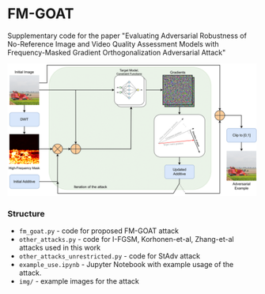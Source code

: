 # FM-GOAT
Supplementary code for the paper "Evaluating Adversarial Robustness of No-Reference Image and Video Quality Assessment Models with Frequency-Masked Gradient Orthogonalization Adversarial Attack"

![Attack Scheme](img/diag.png)
### Structure
* `fm_goat.py` - code for proposed FM-GOAT attack
* `other_attacks.py` - code for I-FGSM, Korhonen-et-al, Zhang-et-al attacks used in this work
* `other_attacks_unrestricted.py` - code for StAdv attack
* `example_use.ipynb` - Jupyter Notebook with example usage of the attack.
* `img/` - example images for the attack
